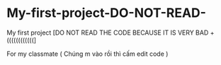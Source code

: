 # My-first-project-DO-NOT-READ-
My first project [DO NOT READ THE CODE BECAUSE IT IS VERY BAD +((((((((((((]











For my classmate ( Chúng m vào rồi thì cấm edit code )
